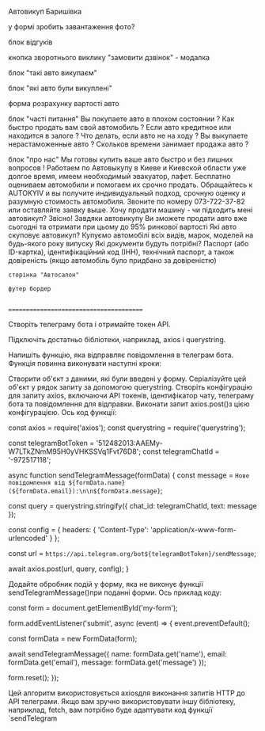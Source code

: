 Автовикуп Баришівка

у формі зробить завантаження фото?

<!-- в блоці feature вирівнять картинки
        Як проходить процедура викупу авто?
        ? Ви залишаєте заявку на викуп через просту форму на сайті, або ж телефонуйте на будь-який з номерів. Експерт-оцінювач під час телефонної розмови поставить пару запитань щодо автомобіля.

        ⚖️ Експерт запитає у Вас марку, модель, рік випуску авто, а також попросить Вас надіслати фотографії транспортного засобу. Після чого буде озвучена попередня ціна. Таким чином буде здійснена онлайн-оцінка авто. Якщо ціна влаштує, Вам буде призначена зустріч в зручному для Вас місці протягом години.

        ? При зустрічі буде проведено детальний огляд машини і озвучена остаточна ціна. Якщо під час телефонної розмови Ви не приховали значних мінусів автомобіля – то остаточна ціна буде дуже близька до попередньо озвученої.

        ? Далі – оформлення угоди у нотаріуса, потім необхідні процедури в сервісній центрі МВС і передача грошей. Таким чином протягом кількох годин Ви зможете продати автомобіль в Києві і отримати за нього гідні гроші. -->

<!-- значки вайбер телеграм -->

блок відгуків

кнопка зворотнього виклику "замовити дзвінок" - модалка

блок "такі авто викупаєм"

блок "які авто були викуплені"

форма розрахунку вартості авто

блок "часті питання"
    Вы покупаете авто в плохом состоянии ?
    Как быстро продать вам свой автомобиль ?
    Если авто кредитное или находится в залоге ?
    Что делать, если авто не на ходу ?
    Вы выкупаете нерастаможенные авто ?
    Скольков времени занимает продажа авто ?

блок "про нас"
    Мы готовы купить ваше авто быстро и без лишних вопросов !
    Работаем по Автовыкупу в Киеве и Киевской области уже долгое время, имеем необходимый эвакуатор, лафет. Бесплатно оцениваем автомобили и помогаем их срочно продать.
    Обращайтесь к AUTOKYIV и вы получите индивидуальный подход, срочную оценку и разумную стоимость автомобиля.
    Звоните по номеру  073-722-37-82
    или оставляйте заявку выше.
    Хочу продати машину - чи підходить мені автовикуп?
        Звісно! Завдяки автовикупу Ви зможете продати авто вже сьогодні та отримати при цьому до 95% ринкової вартості
    Які авто скуповує автовикуп?
        Купуємо автомобілі всіх видів, марок, моделей на будь-якого року випуску
    Які документи будуть потрібні?
        Паспорт (або ID-картка), ідентифікаційний код (ІНН), технічний паспорт, а також довіреність (якщо автомобіль було придбано за довіреністю)

    сторінка "Автосалон"

    футер бордер
    
    
    ======================================


Створіть телеграму бота і отримайте токен API.

Підключіть достатньо бібліотеки, наприклад, axios і querystring.

Напишіть функцію, яка відправляє повідомлення в телеграм бота. Функція повинна виконувати наступні кроки:

Створити об'єкт з даними, які були введені у форму.
Серіалізуйте цей об'єкт у рядок запиту за допомогою querystring.
Створіть конфігурацію для запиту axios, включаючи API токенів, ідентифікатор чату, телеграму бота та повідомлення для відправки.
Виконати запит axios.post()з цією конфігурацією.
Ось код функції:

const axios = require('axios');
const querystring = require('querystring');

const telegramBotToken = '512482013:AAEMy-W7LTkZNmM95H0yVHKSSVq1Fvt76D8';
const telegramChatId = '-972517118';

async function sendTelegramMessage(formData) {
  const message = `Нове повідомлення від ${formData.name} (${formData.email}):\n\n${formData.message}`;

  const query = querystring.stringify({
    chat_id: telegramChatId,
    text: message
  });

  const config = {
    headers: {
      'Content-Type': 'application/x-www-form-urlencoded'
    }
  };

  const url = `https://api.telegram.org/bot${telegramBotToken}/sendMessage`;

  await axios.post(url, query, config);
}

Додайте обробник подій у форму, яка не виконує функції sendTelegramMessage()при поданні форми. Ось приклад коду:

const form = document.getElementById('my-form');

form.addEventListener('submit', async (event) => {
  event.preventDefault();

  const formData = new FormData(form);

  await sendTelegramMessage({
    name: formData.get('name'),
    email: formData.get('email'),
    message: formData.get('message')
  });

  form.reset();
});


Цей алгоритм використовується axiosдля виконання запитів HTTP до API телеграми. Якщо вам зручно використовувати іншу бібліотеку, наприклад, fetch, вам потрібно буде адаптувати код функції `sendTelegram